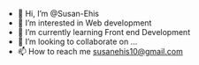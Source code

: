 - 👋 Hi, I’m @Susan-Ehis
- 👀 I’m interested in Web development 
- 🌱 I’m currently learning Front end Development 
- 💞️ I’m looking to collaborate on ...
- 📫 How to reach me susanehis10@gmail.com

<!---
Susan-Ehis/Susan-Ehis is a ✨ special ✨ repository because its `README.md` (this file) appears on your GitHub profile.
You can click the Preview link to take a look at your changes.
--->
